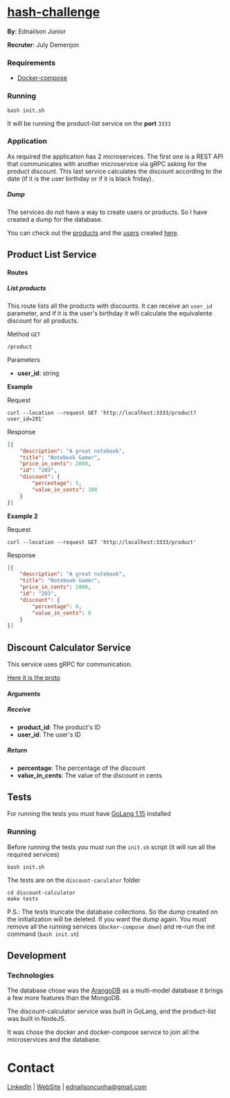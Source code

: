 # [hash-challenge](https://github.com/hashlab/hiring/blob/master/challenges/en-us/backend-challenge.md)

**By**: Ednailson Junior

**Recruter**: July Demenjon

### Requirements

* [Docker-compose](https://docs.docker.com/compose/install/)

### Running

    bash init.sh

It will be running the product-list service on the **port** `3333`

### Application

As required the application has 2 microservices. The first one is a REST API that communicates with another microservice
via gRPC asking for the product discount. This last service calculates the discount according to the date (if it is the
user birthday or if it is black friday).

##### Dump

The services do not have a way to create users or products. So I have created a dump for the database.

You can check out the [products](dump_db/products.json) and the [users](dump_db/users.json) created [here](dump_db).

## Product List Service

#### Routes

##### List products

This route lists all the products with discounts. It can receive an `user_id` parameter, and if it is the user's birthday
it will calculate the equivalente discount for all products.

Method `GET`

    /product

Parameters

* **user_id**: string

**Example**

Request

    curl --location --request GET 'http://localhost:3333/product?user_id=201'

Response

```json
[{
	"description": "A great notebook",
	"title": "Notebook Gamer",
	"price_in_cents": 2000,
	"id": "203",
	"discount": {
		"percentage": 5,
		"value_in_cents": 100
	}
}]
```

**Example 2**

Request

    curl --location --request GET 'http://localhost:3333/product'

Response

```json
[{
	"description": "A great notebook",
	"title": "Notebook Gamer",
	"price_in_cents": 2000,
	"id": "203",
	"discount": {
		"percentage": 0,
		"value_in_cents": 0
	}
}]
```

## Discount Calculator Service

This service uses gRPC for communication.

[Here it is the proto](./discount-calculator/server/discount.proto)

#### Arguments


##### Receive

* **product_id**: The product's ID
* **user_id**: The user's ID

##### Return

* **percentage**: The percentage of the discount
* **value_in_cents**: The value of the discount in cents

## Tests

For running the tests you must have [GoLang 1.15](https://golang.org/doc/install) installed

### Running

Before running the tests you must run the `init.sh` script (it will run all the required services)

    bash init.sh

The tests are on the `discount-caculator` folder

    cd discount-calculator
    make tests

P.S.: The tests truncate the database collections. So the dump created on the initialization will be deleted.
If you want the dump again. You must remove all the running services (`docker-compose down`) and re-run the init 
command (`bash init.sh`)

## Development

### Technologies

The database chose was the [ArangoDB](https://www.arangodb.com/) as a multi-model database it brings a few more
features than the MongoDB.

The discount-calculator service was built in GoLang, and the product-list was built in NodeJS.

It was chose the docker and docker-compose service to join all the microservices and the database. 

# Contact

[LinkedIn](https://www.linkedin.com/in/ednailsonvb/) | [WebSite](http://ednailson.github.io) | ednailsoncunha@gmail.com